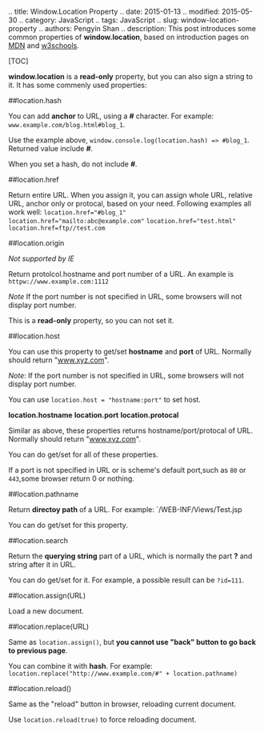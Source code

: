 .. title: Window.Location Property
.. date: 2015-01-13
.. modified: 2015-05-30
.. category: JavaScript
.. tags: JavaScript
.. slug: window-location-property
.. authors: Pengyin Shan
.. description: This post introduces some common properties of **window.location**, based on introduction pages on <a href="https://developer.mozilla.org/en-US/docs/Web/API/window.location">MDN</a> and <a href="http://www.w3schools.com/jsref/obj_location.asp">w3schools</a>.

[TOC]

**window.location** is a **read-only** property, but you can also sign a string to it. It has some commenly used properties:

##location.hash

You can add **anchor** to URL, using a **#** character. For example: `www.example.com/blog.html#blog_1`.

Use the example above, `window.console.log(location.hash) => #blog_1`. Returned value include **#**.

When you set a hash, do not include **#**.

##location.href

Return entire URL. When you assign it, you can assign whole URL, relative URL, anchor only or protocal, based on your need. Following examples all work well:
`location.href="#blog_1"`
`location.href="mailto:abc@example.com"`
`location.href="test.html"`
`location.href=ftp//test.com`

##location.origin

*Not supported by IE*

Return protolcol.hostname and port number of a URL. An example is `httpw://www.example.com:1112`

*Note* If the port number is not specified in URL, some browsers will not display port number.

This is a **read-only** property, so you can not set it.

##location.host

You can use this property to get/set **hostname** and **port** of URL. Normally should return "www.xyz.com".

*Note*: If the port number is not specified in URL, some browsers will not display port number.

You can use `location.host = "hostname:port"` to set host.

**location.hostname** **location.port** **location.protocal**

Similar as above, these properties returns hostname/port/protocal of URL. Normally should return "www.xyz.com".

You can do get/set for all of these properties.

If a port is not specified in URL or is scheme's default port,such as `80` or `443`,some browser return 0 or nothing.

##location.pathname

Return **directoy path** of a URL. For example: `/WEB-INF/Views/Test.jsp

You can do get/set for this property.

##location.search

Return the **querying string** part of a URL, which is normally the part **?** and string after it in URL.

You can do get/set for it. For example, a possible result can be `?id=111`.

##location.assign(URL)

Load a new document.

##location.replace(URL)

Same as `location.assign()`, but **you cannot use "back" button to go back to previous page**.

You can combine it with **hash**. For example: `location.replace("http://www.example.com/#" + location.pathname)`

##location.reload()

Same as the "reload" button in browser, reloading current document.

Use `location.reload(true)` to force reloading document.